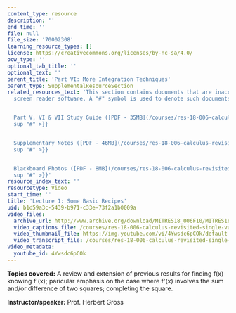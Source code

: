 ```yaml
---
content_type: resource
description: ''
end_time: ''
file: null
file_size: '70002308'
learning_resource_types: []
license: https://creativecommons.org/licenses/by-nc-sa/4.0/
ocw_type: ''
optional_tab_title: ''
optional_text: ''
parent_title: 'Part VI: More Integration Techniques'
parent_type: SupplementalResourceSection
related_resources_text: 'This section contains documents that are inaccessible to
  screen reader software. A "#" symbol is used to denote such documents.


  Part V, VI & VII Study Guide ([PDF - 35MB](/courses/res-18-006-calculus-revisited-single-variable-calculus-fall-2010/resources/mitres_18_006_study_5_6_7)){{<
  sup "#" >}}


  Supplementary Notes ([PDF - 46MB](/courses/res-18-006-calculus-revisited-single-variable-calculus-fall-2010/resources/mitres_18_006_supp_notes-1)){{<
  sup "#" >}}


  Blackboard Photos ([PDF - 8MB](/courses/res-18-006-calculus-revisited-single-variable-calculus-fall-2010/resources/mitres_18_006_blackboard-1)){{<
  sup "#" >}}'
resource_index_text: ''
resourcetype: Video
start_time: ''
title: 'Lecture 1: Some Basic Recipes'
uid: b1d59a3c-5439-b971-c33e-73f2a1b0009a
video_files:
  archive_url: http://www.archive.org/download/MITRES18_006F10/MITRES18_006F10_26_0601_300k.mp4
  video_captions_file: /courses/res-18-006-calculus-revisited-single-variable-calculus-fall-2010/d64d67d4bebe53c6b34b80e5703688e9_4Ywsdc6pCOk.vtt
  video_thumbnail_file: https://img.youtube.com/vi/4Ywsdc6pCOk/default.jpg
  video_transcript_file: /courses/res-18-006-calculus-revisited-single-variable-calculus-fall-2010/10cb8cf114850dbdda058d2d1ec588a1_4Ywsdc6pCOk.pdf
video_metadata:
  youtube_id: 4Ywsdc6pCOk
---
```


**Topics covered:** A review and extension of previous results for finding f(x) knowing f'(x); paricular emphasis on the case where f'(x) involves the sum and/or difference of two squares; completing the square.

**Instructor/speaker:** Prof. Herbert Gross

